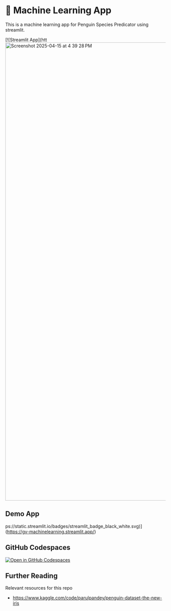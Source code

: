 # 🤖 Machine Learning App

This is a machine learning app for Penguin Species Predicator using streamlit.

[![Streamlit App](htt<img width="1441" alt="Screenshot 2025-04-15 at 4 39 28 PM" src="https://github.com/user-attachments/assets/45267840-00f0-4590-8196-635e4b822782" />

## Demo App
ps://static.streamlit.io/badges/streamlit_badge_black_white.svg)](https://gv-machinelearning.streamlit.app/)

## GitHub Codespaces

[![Open in GitHub Codespaces](https://github.com/codespaces/badge.svg)](https://codespaces.new/streamlit/app-starter-kit?quickstart=1)


## Further Reading

Relevant resources for this repo
- https://www.kaggle.com/code/parulpandey/penguin-dataset-the-new-iris 

